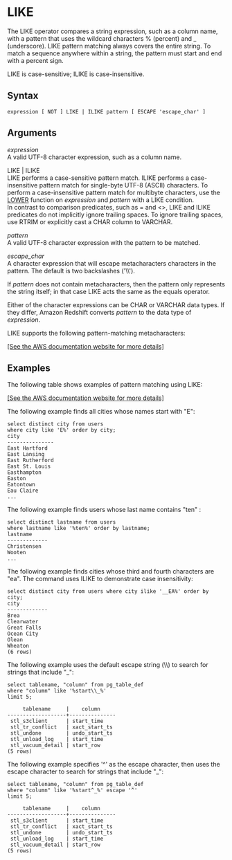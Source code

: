 # LIKE<a name="r_patternmatching_condition_like"></a>

The LIKE operator compares a string expression, such as a column name, with a pattern that uses the wildcard characters % \(percent\) and \_ \(underscore\)\. LIKE pattern matching always covers the entire string\. To match a sequence anywhere within a string, the pattern must start and end with a percent sign\. 

LIKE is case\-sensitive; ILIKE is case\-insensitive\.

## Syntax<a name="r_patternmatching_condition_like-synopsis"></a>

```
expression [ NOT ] LIKE | ILIKE pattern [ ESCAPE 'escape_char' ]
```

## Arguments<a name="r_patternmatching_condition_like-arguments"></a>

 *expression*   
A valid UTF\-8 character expression, such as a column name\. 

LIKE \| ILIKE   
LIKE performs a case\-sensitive pattern match\. ILIKE performs a case\-insensitive pattern match for single\-byte UTF\-8 \(ASCII\) characters\. To perform a case\-insensitive pattern match for multibyte characters, use the [LOWER](r_LOWER.md) function on *expression* and *pattern* with a LIKE condition\.  
In contrast to comparison predicates, such as = and <>, LIKE and ILIKE predicates do not implicitly ignore trailing spaces\. To ignore trailing spaces, use RTRIM or explicitly cast a CHAR column to VARCHAR\.

 *pattern*   
A valid UTF\-8 character expression with the pattern to be matched\. 

 *escape\_char*   
A character expression that will escape metacharacters characters in the pattern\. The default is two backslashes \('\\\\'\)\. 

If *pattern* does not contain metacharacters, then the pattern only represents the string itself; in that case LIKE acts the same as the equals operator\.

Either of the character expressions can be CHAR or VARCHAR data types\. If they differ, Amazon Redshift converts *pattern* to the data type of *expression*\. 

LIKE supports the following pattern\-matching metacharacters: 

[\[See the AWS documentation website for more details\]](http://docs.aws.amazon.com/redshift/latest/dg/r_patternmatching_condition_like.html)

## Examples<a name="r_patternmatching_condition_like-examples"></a>

The following table shows examples of pattern matching using LIKE:

[\[See the AWS documentation website for more details\]](http://docs.aws.amazon.com/redshift/latest/dg/r_patternmatching_condition_like.html)

The following example finds all cities whose names start with "E": 

```
select distinct city from users
where city like 'E%' order by city;
city
---------------
East Hartford
East Lansing
East Rutherford
East St. Louis
Easthampton
Easton
Eatontown
Eau Claire
...
```

The following example finds users whose last name contains "ten" :

```
select distinct lastname from users
where lastname like '%ten%' order by lastname;
lastname
-------------
Christensen
Wooten
...
```

The following example finds cities whose third and fourth characters are "ea"\. The command uses ILIKE to demonstrate case insensitivity: 

```
select distinct city from users where city ilike '__EA%' order by city;
city
-------------
Brea
Clearwater
Great Falls
Ocean City
Olean
Wheaton
(6 rows)
```

The following example uses the default escape string \(\\\\\) to search for strings that include "\_": 

```
select tablename, "column" from pg_table_def 
where "column" like '%start\\_%'
limit 5;

     tablename     |    column
-------------------+---------------
 stl_s3client      | start_time
 stl_tr_conflict   | xact_start_ts
 stl_undone        | undo_start_ts
 stl_unload_log    | start_time
 stl_vacuum_detail | start_row
(5 rows)
```

The following example specifies '^' as the escape character, then uses the escape character to search for strings that include "\_": 

```
select tablename, "column" from pg_table_def 
where "column" like '%start^_%' escape '^' 
limit 5;

     tablename     |    column
-------------------+---------------
 stl_s3client      | start_time
 stl_tr_conflict   | xact_start_ts
 stl_undone        | undo_start_ts
 stl_unload_log    | start_time
 stl_vacuum_detail | start_row
(5 rows)
```